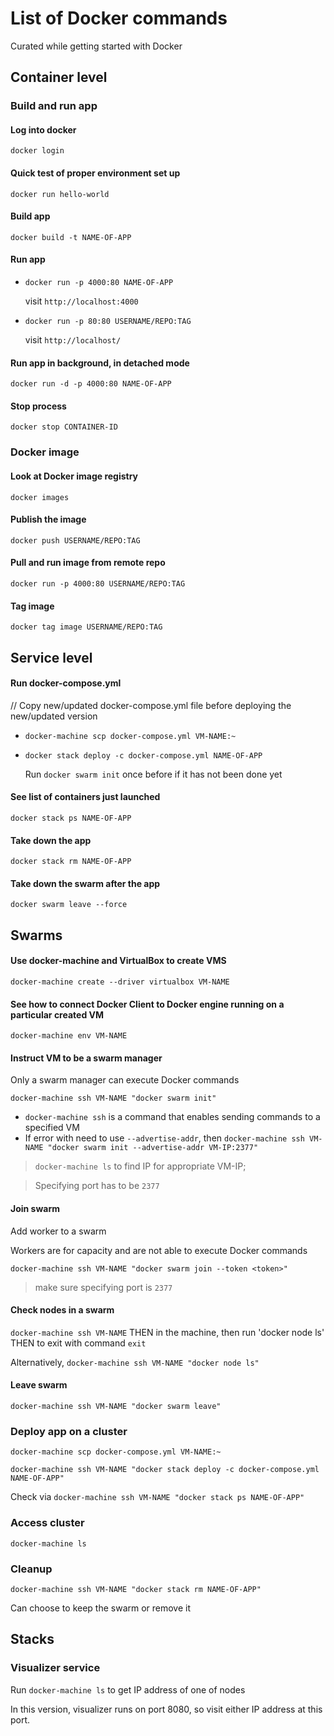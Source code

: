 # List of Docker commands
Curated while getting started with Docker

## Container level
### **Build and run app**

  #### Log into docker
  `docker login`

  #### Quick test of proper environment set up
  `docker run hello-world`

  #### Build app
  `docker build -t NAME-OF-APP`

  #### Run app
  * `docker run -p 4000:80 NAME-OF-APP`

    visit `http://localhost:4000`

  * `docker run -p 80:80 USERNAME/REPO:TAG`

    visit `http://localhost/`


  #### Run app in background, in detached mode
  `docker run -d -p 4000:80 NAME-OF-APP`

  #### Stop process
  `docker stop CONTAINER-ID`

### **Docker image**

  #### Look at Docker image registry
  `docker images`

  #### Publish the image
  `docker push USERNAME/REPO:TAG`

  #### Pull and run image from remote repo
  `docker run -p 4000:80 USERNAME/REPO:TAG`

  #### Tag image
  `docker tag image USERNAME/REPO:TAG`

## Service level

  #### Run docker-compose.yml

  // Copy new/updated docker-compose.yml file before deploying the new/updated version
  * `docker-machine scp docker-compose.yml VM-NAME:~`


  * `docker stack deploy -c docker-compose.yml NAME-OF-APP`

    Run `docker swarm init` once before if it has not been done yet


  #### See list of containers just launched
  `docker stack ps NAME-OF-APP`

  #### Take down the app
  `docker stack rm NAME-OF-APP`

  #### Take down the swarm after the app
  `docker swarm leave --force`

## Swarms

  #### Use docker-machine and VirtualBox to create VMS
  `docker-machine create --driver virtualbox VM-NAME`

  #### See how to connect Docker Client to Docker engine running on a particular created VM
  `docker-machine env VM-NAME`

  #### Instruct VM to be a swarm manager
  Only a swarm manager can execute Docker commands

  `docker-machine ssh VM-NAME "docker swarm init"`
  * `docker-machine ssh` is a command that enables sending commands to a specified VM
  *  If error with need to use `--advertise-addr`, then `docker-machine ssh VM-NAME "docker swarm init --advertise-addr VM-IP:2377"`
  > `docker-machine ls` to find IP for appropriate VM-IP;

  > Specifying port has to be `2377`


  #### Join swarm
  Add worker to a swarm

  Workers are for capacity and are not able to execute Docker commands

  `docker-machine ssh VM-NAME "docker swarm join --token <token>"`
  > make sure specifying port is `2377`

  #### Check nodes in a swarm
  `docker-machine ssh VM-NAME` THEN in the machine, then run 'docker node ls' THEN to exit with command `exit`

  Alternatively, `docker-machine ssh VM-NAME "docker node ls"`

  #### Leave swarm
  `docker-machine ssh VM-NAME "docker swarm leave"`

### **Deploy app on a cluster**
  `docker-machine scp docker-compose.yml VM-NAME:~`

  `docker-machine ssh VM-NAME "docker stack deploy -c docker-compose.yml NAME-OF-APP"`

  Check via `docker-machine ssh VM-NAME "docker stack ps NAME-OF-APP"`

### **Access cluster**
  `docker-machine ls`

### **Cleanup**
  `docker-machine ssh VM-NAME "docker stack rm NAME-OF-APP"`

  Can choose to keep the swarm or remove it

## Stacks

### **Visualizer service**
  Run `docker-machine ls` to get IP address of one of nodes

  In this version, visualizer runs on port 8080, so visit either IP address at this port.

